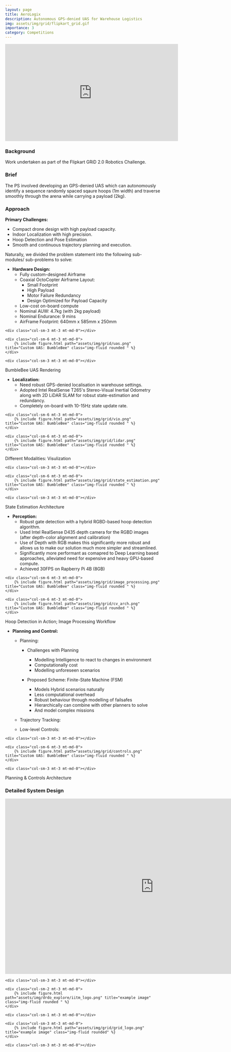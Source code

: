 ```yaml
---
layout: page
title: AeroLogix
description: Autonomous GPS-denied UAS for Warehouse Logistics
img: assets/img/grid/flipkart_grid.gif
importance: 3
category: Competitions
---
```


<div class=row>

</div>

<center>
<iframe width="560" height="315" src="https://www.youtube.com/embed/_U0wjOnUI5I?si=HEvR3qTHfSC07nkG" title="YouTube video player" frameborder="0" allow="accelerometer; autoplay; clipboard-write; encrypted-media; gyroscope; picture-in-picture; web-share" allowfullscreen></iframe>
</center>

### Background

Work undertaken as part of the Flipkart GRiD 2.0 Robotics Challenge.

### Brief

The PS involved developing an GPS-denied UAS which can autonomously identify a sequence randomly spaced sqaure hoops (1m width) and traverse smoothly through the arena while carrying a payload (2kg).

### Approach

**Primary Challenges:**
- Compact drone design with high payload capacity.
- Indoor Localization with high precision.
- Hoop Detection and Pose Estimation
- Smooth and continuous trajectory planning and execution.


Naturally, we divided the problem statement into the following 
sub-modules/ sub-problems to solve: 

- **Hardware Design:**
    - Fully custom-designed Airframe
    - Coaxial OctoCopter Airframe Layout:
        - Small Footprint
        - High Payload
        - Motor Failure Redundancy
        - Design Optimized for Payload Capacity
    - Low-cost on-board compute
    - Nominal AUW: 4.7kg (with 2kg payload)
    - Nominal Endurance: 9 mins
    - AirFrame Footprint: 640mm x 585mm x 250mm

<div class="row">
    
    <div class="col-sm-3 mt-3 mt-md-0"></div>
    
    <div class="col-sm-6 mt-3 mt-md-0">
        {% include figure.html path="assets/img/grid/uas.png" title="Custom UAS: BumbleBee" class="img-fluid rounded " %}
    </div>

    <div class="col-sm-3 mt-3 mt-md-0"></div>
</div>

<div class="caption">
    BumbleBee UAS Rendering
</div>

- **Localization:** 
    - Need robust GPS-denied localisation in warehouse settings.
    - Adopted Intel RealSense T265's Stereo-Visual Inertial Odometry along with 2D LiDAR SLAM for robsut state-estimation and redundancy.
    - Completely on-board with 10-15Hz state update rate.

<div class="row">

    
    <div class="col-sm-6 mt-3 mt-md-0">
        {% include figure.html path="assets/img/grid/vio.png" title="Custom UAS: BumbleBee" class="img-fluid rounded " %}
    </div>

    <div class="col-sm-6 mt-3 mt-md-0">
        {% include figure.html path="assets/img/grid/lidar.png" title="Custom UAS: BumbleBee" class="img-fluid rounded " %}
    </div>

</div>

<div class="caption">
    Different Modalities: Visulization
</div>


<div class="row">
    
    <div class="col-sm-3 mt-3 mt-md-0"></div>
    
    <div class="col-sm-6 mt-3 mt-md-0">
        {% include figure.html path="assets/img/grid/state_estimation.png" title="Custom UAS: BumbleBee" class="img-fluid rounded " %}
    </div>

    <div class="col-sm-3 mt-3 mt-md-0"></div>
</div>

<div class="caption">
    State Estimation Architecture
</div>


- **Perception:** 
    - Robust gate detection with a hybrid RGBD-based hoop detection algorithm.
    - Used Intel RealSense D435 depth camera for the RGBD images (after depth-color alignment and calibration)
    - Use of Depth with RGB makes this significantly more robust and allows us to make our solution much more simpler and streamlined.
    - Significantly more performant as comapred to Deep Learning based approaches, alleviated need for expensive and heavy GPU-based compute. 
    - Achieved 30FPS on Rapberry Pi 4B (8GB)

<div class="row">

    
    <div class="col-sm-6 mt-3 mt-md-0">
        {% include figure.html path="assets/img/grid/image_processing.png" title="Custom UAS: BumbleBee" class="img-fluid rounded " %}
    </div>

    <div class="col-sm-6 mt-3 mt-md-0">
        {% include figure.html path="assets/img/grid/cv_arch.png" title="Custom UAS: BumbleBee" class="img-fluid rounded " %}
    </div>


</div>

<div class="caption">
    Hoop Detection in Action; Image Processing Workflow
</div>

- **Planning and Control:** 
    - Planning: 
        - Challenges with Planning 
            - Modelling Intelligence to react to changes in environment
            - Computationally cost
            - Modelling unforeseen scenarios

        - Proposed Scheme: Finite-State Machine (FSM)
            - Models Hybrid scenarios naturally
            - Less computational overhead
            - Robust behaviour through modelling of failsafes
            - Hierarchically can combine with other planners to solve
            - And model complex missions


    - Trajectory Tracking:
    - Low-level Controls:

<div class="row">
    
    <div class="col-sm-3 mt-3 mt-md-0"></div>
    
    <div class="col-sm-6 mt-3 mt-md-0">
        {% include figure.html path="assets/img/grid/controls.png" title="Custom UAS: BumbleBee" class="img-fluid rounded " %}
    </div>

    <div class="col-sm-3 mt-3 mt-md-0"></div>
</div>

<div class="caption">
    Planning & Controls Architecture
</div>

### Detailed System Design

<iframe src="https://docs.google.com/presentation/d/e/2PACX-1vRVr5pEr39FXLvcvXZQbaOxYl-kNXX2zE721B3TQs0FEhsRUn-OIZPqeCYtySCa9g/embed?start=true&loop=true&delayms=3000" frameborder="0" width="960" height="569" allowfullscreen="true" mozallowfullscreen="true" webkitallowfullscreen="true"></iframe>


<div class="row">
    
    <div class="col-sm-3 mt-3 mt-md-0"></div>
    
    <div class="col-sm-2 mt-3 mt-md-0">
        {% include figure.html path="assets/img/drdo_explore/iitm_logo.png" title="example image" class="img-fluid rounded " %}
    </div>
    
    <div class="col-sm-1 mt-3 mt-md-0"></div>

    <div class="col-sm-3 mt-3 mt-md-0">
        {% include figure.html path="assets/img/grid/grid_logo.png" title="example image" class="img-fluid rounded" %}
    </div>

    <div class="col-sm-3 mt-3 mt-md-0"></div>
</div>



